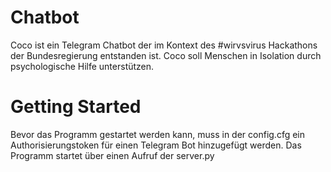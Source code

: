 # Chatbot 

Coco ist ein Telegram Chatbot der im Kontext des #wirvsvirus Hackathons der Bundesregierung entstanden ist.
Coco soll Menschen in Isolation durch psychologische Hilfe unterstützen.

# Getting Started

Bevor das Programm gestartet werden kann, muss in der config.cfg ein Authorisierungstoken für einen Telegram Bot hinzugefügt werden.
Das Programm startet über einen Aufruf der server.py
